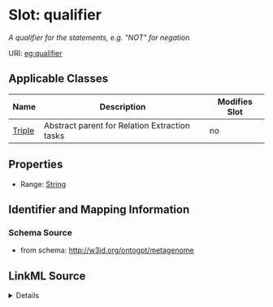 

# Slot: qualifier


_A qualifier for the statements, e.g. "NOT" for negation_



URI: [eg:qualifier](http://w3id.org/ontogpt/environmental-metagenome/qualifier)



<!-- no inheritance hierarchy -->





## Applicable Classes

| Name | Description | Modifies Slot |
| --- | --- | --- |
| [Triple](Triple.md) | Abstract parent for Relation Extraction tasks |  no  |







## Properties

* Range: [String](String.md)





## Identifier and Mapping Information







### Schema Source


* from schema: http://w3id.org/ontogpt/metagenome




## LinkML Source

<details>
```yaml
name: qualifier
description: A qualifier for the statements, e.g. "NOT" for negation
from_schema: http://w3id.org/ontogpt/metagenome
rank: 1000
alias: qualifier
owner: Triple
domain_of:
- Triple
range: string

```
</details>